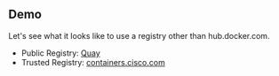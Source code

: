 
## Demo

Let's see what it looks like to use a registry other than hub.docker.com.  

* Public Registry: [Quay](https://quay.io)
* Trusted Registry: [containers.cisco.com](https://containers.cisco.com)

